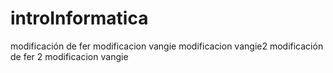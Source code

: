 # introInformatica
modificación de fer
modificacion vangie
modificacion vangie2
modificación de fer 2
modificacion vangie
